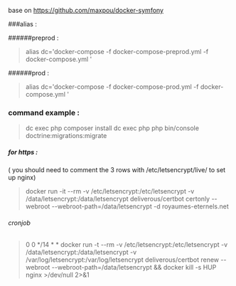 base on https://github.com/maxpou/docker-symfony

###alias : 

######preprod :

>alias dc='docker-compose -f docker-compose-preprod.yml -f docker-compose.yml '

######prod :

>alias dc='docker-compose -f docker-compose-prod.yml -f docker-compose.yml '

### command example :

> dc exec php composer install
> dc exec php php bin/console doctrine:migrations:migrate

##### for https : 

( you should need to comment the 3 rows with /etc/letsencrypt/live/ to set up nginx)

> docker run -it --rm -v /etc/letsencrypt:/etc/letsencrypt -v /data/letsencrypt:/data/letsencrypt deliverous/certbot certonly --webroot --webroot-path=/data/letsencrypt -d royaumes-eternels.net

###### cronjob

> 0 0 */14 * * docker run -t --rm -v /etc/letsencrypt:/etc/letsencrypt -v /data/letsencrypt:/data/letsencrypt -v /var/log/letsencrypt:/var/log/letsencrypt deliverous/certbot renew --webroot --webroot-path=/data/letsencrypt && docker kill -s HUP nginx >/dev/null 2>&1